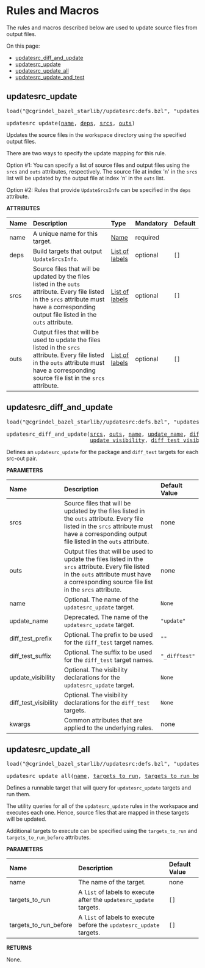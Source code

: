 <!-- Generated with Stardoc, Do Not Edit! -->
# Rules and Macros

The rules and macros described below are used to update source files
from output files.

On this page:

  * [updatesrc_diff_and_update](#updatesrc_diff_and_update)
  * [updatesrc_update](#updatesrc_update)
  * [updatesrc_update_all](#updatesrc_update_all)
  * [updatesrc_update_and_test](#updatesrc_update_and_test)


<a id="updatesrc_update"></a>

## updatesrc_update

<pre>
load("@cgrindel_bazel_starlib//updatesrc:defs.bzl", "updatesrc_update")

updatesrc_update(<a href="#updatesrc_update-name">name</a>, <a href="#updatesrc_update-deps">deps</a>, <a href="#updatesrc_update-srcs">srcs</a>, <a href="#updatesrc_update-outs">outs</a>)
</pre>

Updates the source files in the workspace directory using the specified output files.

There are two ways to specify the update mapping for this rule.

Option #1: You can specify a list of source files and output files using the `srcs` and `outs` attributes, respectively. The source file at index 'n' in the `srcs` list will be updated by the output file at index 'n' in the `outs` list.

Option #2: Rules that provide `UpdateSrcsInfo` can be specified in the `deps` attribute.

**ATTRIBUTES**


| Name  | Description | Type | Mandatory | Default |
| :------------- | :------------- | :------------- | :------------- | :------------- |
| <a id="updatesrc_update-name"></a>name |  A unique name for this target.   | <a href="https://bazel.build/concepts/labels#target-names">Name</a> | required |  |
| <a id="updatesrc_update-deps"></a>deps |  Build targets that output `UpdateSrcsInfo`.   | <a href="https://bazel.build/concepts/labels">List of labels</a> | optional |  `[]`  |
| <a id="updatesrc_update-srcs"></a>srcs |  Source files that will be updated by the files listed in the `outs` attribute. Every file listed in the `srcs` attribute must have a corresponding output file listed in the `outs` attribute.   | <a href="https://bazel.build/concepts/labels">List of labels</a> | optional |  `[]`  |
| <a id="updatesrc_update-outs"></a>outs |  Output files that will be used to update the files listed in the `srcs` attribute. Every file listed in the `outs` attribute must have a corresponding source file list in the `srcs` attribute.   | <a href="https://bazel.build/concepts/labels">List of labels</a> | optional |  `[]`  |


<a id="updatesrc_diff_and_update"></a>

## updatesrc_diff_and_update

<pre>
load("@cgrindel_bazel_starlib//updatesrc:defs.bzl", "updatesrc_diff_and_update")

updatesrc_diff_and_update(<a href="#updatesrc_diff_and_update-srcs">srcs</a>, <a href="#updatesrc_diff_and_update-outs">outs</a>, <a href="#updatesrc_diff_and_update-name">name</a>, <a href="#updatesrc_diff_and_update-update_name">update_name</a>, <a href="#updatesrc_diff_and_update-diff_test_prefix">diff_test_prefix</a>, <a href="#updatesrc_diff_and_update-diff_test_suffix">diff_test_suffix</a>,
                          <a href="#updatesrc_diff_and_update-update_visibility">update_visibility</a>, <a href="#updatesrc_diff_and_update-diff_test_visibility">diff_test_visibility</a>, <a href="#updatesrc_diff_and_update-kwargs">**kwargs</a>)
</pre>

Defines an `updatesrc_update` for the package and `diff_test` targets for each src-out pair.

**PARAMETERS**


| Name  | Description | Default Value |
| :------------- | :------------- | :------------- |
| <a id="updatesrc_diff_and_update-srcs"></a>srcs |  Source files that will be updated by the files listed in the `outs` attribute.  Every file listed in the `srcs` attribute must have a corresponding output file listed in the `outs` attribute.   |  none |
| <a id="updatesrc_diff_and_update-outs"></a>outs |  Output files that will be used to update the files listed in the `srcs` attribute. Every file listed in the `outs` attribute must have a corresponding source file list in the `srcs` attribute.   |  none |
| <a id="updatesrc_diff_and_update-name"></a>name |  Optional. The name of the `updatesrc_update` target.   |  `None` |
| <a id="updatesrc_diff_and_update-update_name"></a>update_name |  Deprecated. The name of the `updatesrc_update` target.   |  `"update"` |
| <a id="updatesrc_diff_and_update-diff_test_prefix"></a>diff_test_prefix |  Optional. The prefix to be used for the `diff_test` target names.   |  `""` |
| <a id="updatesrc_diff_and_update-diff_test_suffix"></a>diff_test_suffix |  Optional. The suffix to be used for the `diff_test` target names.   |  `"_difftest"` |
| <a id="updatesrc_diff_and_update-update_visibility"></a>update_visibility |  Optional. The visibility declarations for the `updatesrc_update` target.   |  `None` |
| <a id="updatesrc_diff_and_update-diff_test_visibility"></a>diff_test_visibility |  Optional. The visibility declarations for the `diff_test` targets.   |  `None` |
| <a id="updatesrc_diff_and_update-kwargs"></a>kwargs |  Common attributes that are applied to the underlying rules.   |  none |


<a id="updatesrc_update_all"></a>

## updatesrc_update_all

<pre>
load("@cgrindel_bazel_starlib//updatesrc:defs.bzl", "updatesrc_update_all")

updatesrc_update_all(<a href="#updatesrc_update_all-name">name</a>, <a href="#updatesrc_update_all-targets_to_run">targets_to_run</a>, <a href="#updatesrc_update_all-targets_to_run_before">targets_to_run_before</a>)
</pre>

Defines a runnable target that will query for `updatesrc_update` targets and run them.

The utility queries for all of the `updatesrc_update` rules in the
workspace and executes each one. Hence, source files that are mapped
in these targets will be updated.

Additional targets to execute can be specified using the `targets_to_run`
and `targets_to_run_before` attributes.


**PARAMETERS**


| Name  | Description | Default Value |
| :------------- | :------------- | :------------- |
| <a id="updatesrc_update_all-name"></a>name |  The name of the target.   |  none |
| <a id="updatesrc_update_all-targets_to_run"></a>targets_to_run |  A `list` of labels to execute after the `updatesrc_update` targets.   |  `[]` |
| <a id="updatesrc_update_all-targets_to_run_before"></a>targets_to_run_before |  A `list` of labels to execute before the `updatesrc_update` targets.   |  `[]` |

**RETURNS**

None.


